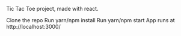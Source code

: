 Tic Tac Toe project, made with react.

Clone the repo
Run yarn/npm install
Run yarn/npm start
App runs at http://localhost:3000/